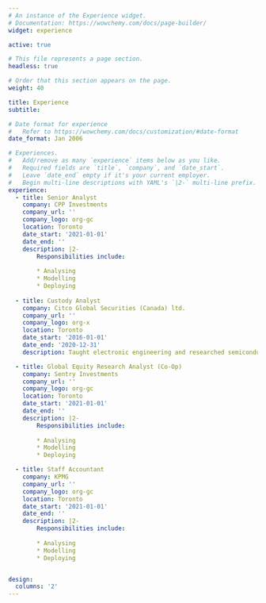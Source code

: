 ```yaml
---
# An instance of the Experience widget.
# Documentation: https://wowchemy.com/docs/page-builder/
widget: experience

active: true

# This file represents a page section.
headless: true

# Order that this section appears on the page.
weight: 40

title: Experience
subtitle:

# Date format for experience
#   Refer to https://wowchemy.com/docs/customization/#date-format
date_format: Jan 2006

# Experiences.
#   Add/remove as many `experience` items below as you like.
#   Required fields are `title`, `company`, and `date_start`.
#   Leave `date_end` empty if it's your current employer.
#   Begin multi-line descriptions with YAML's `|2-` multi-line prefix.
experience:
  - title: Senior Analyst
    company: CPP Investments
    company_url: ''
    company_logo: org-gc
    location: Toronto
    date_start: '2021-01-01'
    date_end: ''
    description: |2-
        Responsibilities include:
        
        * Analysing
        * Modelling
        * Deploying
        
  - title: Custody Analyst
    company: Citco Global Securities (Canada) ltd.
    company_url: ''
    company_logo: org-x
    location: Toronto
    date_start: '2016-01-01'
    date_end: '2020-12-31'
    description: Taught electronic engineering and researched semiconductor physics.

  - title: Global Equity Research Analyst (Co-Op)
    company: Sentry Investments
    company_url: ''
    company_logo: org-gc
    location: Toronto
    date_start: '2021-01-01'
    date_end: ''
    description: |2-
        Responsibilities include:
        
        * Analysing
        * Modelling
        * Deploying

  - title: Staff Accountant
    company: KPMG
    company_url: ''
    company_logo: org-gc
    location: Toronto
    date_start: '2021-01-01'
    date_end: ''
    description: |2-
        Responsibilities include:
        
        * Analysing
        * Modelling
        * Deploying


design:
  columns: '2'
---
```

